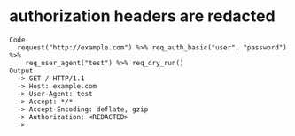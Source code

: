 # authorization headers are redacted

    Code
      request("http://example.com") %>% req_auth_basic("user", "password") %>%
        req_user_agent("test") %>% req_dry_run()
    Output
      -> GET / HTTP/1.1
      -> Host: example.com
      -> User-Agent: test
      -> Accept: */*
      -> Accept-Encoding: deflate, gzip
      -> Authorization: <REDACTED>
      -> 

